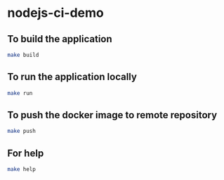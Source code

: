 # nodejs-ci-demo

## To build the application
```bash
make build
```
## To run the application locally
```bash
make run
```

## To push the docker image to remote repository
```bash
make push 
```

## For help
```bash
make help
```